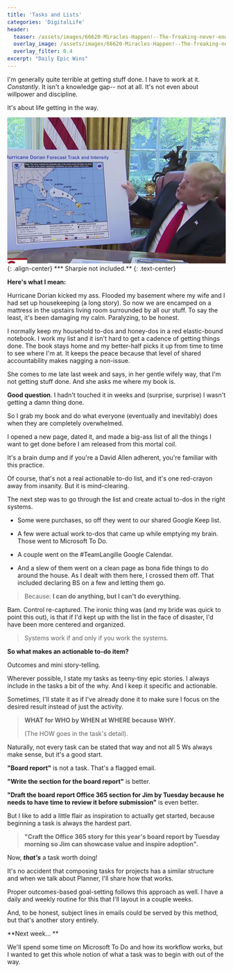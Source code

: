 ```yaml
---
title: 'Tasks and Lists'
categories: 'DigitalLife'
header: 
  teaser: /assets/images/66620-Miracles-Happen!--The-freaking-never-ending-TO-DO-list----.jpeg
  overlay_image: /assets/images/66620-Miracles-Happen!--The-freaking-never-ending-TO-DO-list----.jpeg
  overlay_filter: 0.4
excerpt: "Daily Epic Wins"
---
```

I'm generally quite terrible at getting stuff done. I have to work at it. *Constantly*. It isn't a knowledge gap-- not at all. It's not even about willpower and discipline.

It's about life getting in the way.

![f2c386b8-16b5-4772-83f2-55e1de92c981](/assets/images/f2c386b8-16b5-4772-83f2-55e1de92c981.png){: .align-center}
*** Sharpie not included.**
{: .text-center}

**Here's what I mean:**

Hurricane Dorian kicked my ass. Flooded my basement where my wife and I had set up housekeeping (a long story). So now we are encamped on a mattress in the upstairs living room surrounded by all our stuff. To say the least, it's been damaging my calm. Paralyzing, to be honest.

I normally keep my household to-dos and honey-dos in a red elastic-bound notebook. I work my list and it isn't hard to get a cadence of getting things done. The book stays home and my better-half picks it up from time to time to see where I'm at. It keeps the peace because that level of shared accountability makes nagging a non-issue.

She comes to me late last week and says, in her gentle wifely way, that I'm not getting stuff done. And she asks me where my book is.

**Good question**. I hadn't touched it in weeks and (surprise, surprise) I wasn't getting a damn thing done.

So I grab my book and do what everyone (eventually and inevitably) does when they are completely overwhelmed.

I opened a new page, dated it, and made a big-ass list of all the things I want to get done before I am released from this mortal coil.

It's a brain dump and if you're a David Allen adherent, you're familiar with this practice.

Of course, that's not a real actionable to-do list, and it's one red-crayon away from insanity. But it is mind-clearing.

The next step was to go through the list and create actual to-dos in the right systems.

- Some were purchases, so off they went to our shared Google Keep list.

- A few were actual work to-dos that came up while emptying my brain. Those went to Microsoft To Do.
- A couple went on the #TeamLangille Google Calendar.
- And a slew of them went on a clean page as bona fide things to do around the house. As I dealt with them here, I crossed them off. That included declaring BS on a few and letting them go.

> Because: **I can do anything, but I can't do everything.**

Bam. Control re-captured. The ironic thing was (and my bride was quick to point this out), is that if I'd kept up with the list in the face of disaster, I'd have been more centered and organized.

> Systems work if and only if you work the systems.

**So what makes an actionable to-do item?**

Outcomes and mini story-telling.

Wherever possible, I state my tasks as teeny-tiny epic stories. I always include in the tasks a bit of the why. And I keep it specific and actionable.

Sometimes, I'll state it as if I've already done it to make sure I focus on the desired result instead of just the activity.

> **WHAT for WHO by WHEN at WHERE because WHY.**
>
> (The HOW goes in the task's detail).

Naturally, not every task can be stated that way and not all 5 Ws always make sense, but it's a good start.

**"Board report"** is not a task. That's a flagged email.

**"Write the section for the board report"** is better.

**"Draft the board report Office 365 section for Jim by Tuesday because he needs to have time to review it before submission"** is even better.

But I like to add a little flair as inspiration to actually get started, because beginning a task is always the hardest part.

> **"Craft the Office 365 story for this year's board report by Tuesday morning so Jim can showcase value and inspire adoption".**

Now, ***that's*** a task worth doing!

It's no accident that composing tasks for projects has a similar structure and when we talk about Planner, I'll share how that works.

Proper outcomes-based goal-setting follows this approach as well. I have a daily and weekly routine for this that I'll layout in a couple weeks.

And, to be honest, subject lines in emails could be served by this method, but that's another story entirely.

**Next week... **

We'll spend some time on Microsoft To Do and how its workflow works, but I wanted to get this whole notion of what a task was to begin with out of the way.